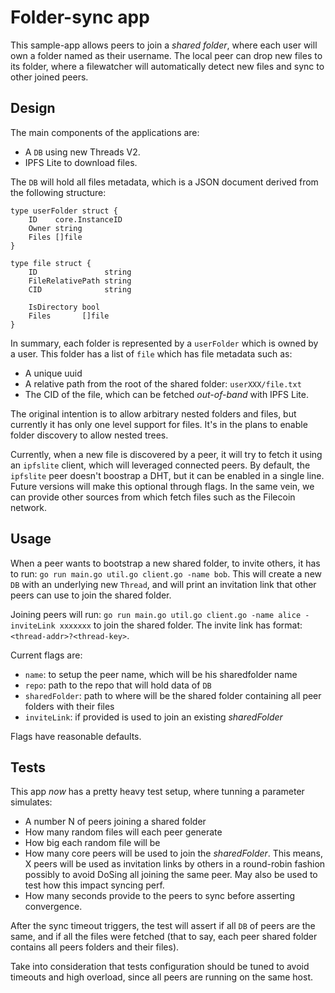 # Folder-sync app
This sample-app allows peers to join a _shared folder_, where each user will 
own a folder named as their username. The local peer can drop new files to its 
folder, where a filewatcher will automatically detect new files and sync to 
other joined peers.


## Design
The main components of the applications are:
- A `DB` using new Threads V2.
- IPFS Lite to download files.

The `DB` will hold all files metadata, which is a JSON document derived from 
the following structure:
```
type userFolder struct {
	ID    core.InstanceID
	Owner string
	Files []file
}

type file struct {
	ID               string
	FileRelativePath string
	CID              string

	IsDirectory bool
	Files       []file
}
```
In summary, each folder is represented by a `userFolder` which is owned by a 
user. This folder has a list of `file` which has file metadata such as:
- A unique uuid
- A relative path from the root of the shared folder: `userXXX/file.txt`
- The CID of the file, which can be fetched *out-of-band* with IPFS Lite.

The original intention is to allow arbitrary nested folders and files, but 
currently it has only one level support for files. It's in the plans to enable 
folder discovery to allow nested trees.

Currently, when a new file is discovered by a peer, it will try to fetch it 
using an `ipfslite` client, which will leveraged connected peers. By default, 
the `ipfslite` peer doesn't boostrap a DHT, but it can be enabled in a single 
line. Future versions will make this optional through flags. In the same vein, 
we can provide other sources from which fetch files such as the Filecoin 
network.

## Usage
When a peer wants to bootstrap a new shared folder, to invite others, it has to 
run: `go run main.go util.go client.go -name bob`. This will create a new 
`DB` with an underlying new `Thread`, and will print an invitation link that 
other peers can use to join the shared folder.

Joining peers will run: 
`go run main.go util.go client.go -name alice -inviteLink xxxxxxx` to join 
the shared folder. The invite link has format: 
`<thread-addr>?<thread-key>`.

Current flags are:
- `name`: to setup the peer name, which will be his sharedfolder name
- `repo`: path to the repo that will hold data of `DB`
- `sharedFolder`: path to where will be the shared folder containing all peer 
folders with their files
- `inviteLink`: if provided is used to join an existing _sharedFolder_

Flags have reasonable defaults.

## Tests
This app *now* has a pretty heavy test setup, where tunning a parameter 
simulates:
- A number N of peers joining a shared folder
- How many random files will each peer generate
- How big each random file will be
- How many core peers will be used to join the _sharedFolder_. This means, 
X peers will be used as invitation links by others in a round-robin fashion 
possibly to avoid DoSing all joining the same peer. May also be used to 
test how this impact syncing perf.
- How many seconds provide to the peers to sync before asserting convergence.

After the sync timeout triggers, the test will assert if all `DB` of peers 
are the same, and if all the files were fetched (that to say, each peer shared 
folder contains all peers folders and their files).

Take into consideration that tests configuration should be tuned to avoid 
timeouts and high overload, since all peers are running on the same host.
